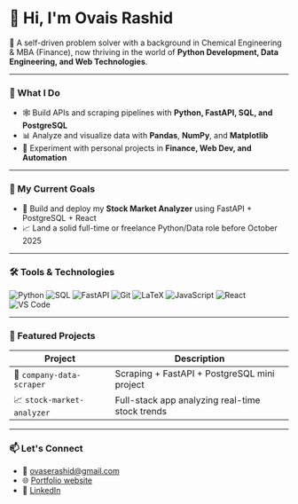 # 👋 Hi, I'm Ovais Rashid

🎯 A self-driven problem solver with a background in Chemical Engineering & MBA (Finance), now thriving in the world of **Python Development, Data Engineering, and Web Technologies**.

---

### 💼 What I Do
- 🕸️ Build APIs and scraping pipelines with **Python, FastAPI, SQL, and PostgreSQL**
- 📊 Analyze and visualize data with **Pandas**, **NumPy**, and **Matplotlib**
- 🧪 Experiment with personal projects in **Finance, Web Dev, and Automation**

---

### 🚀 My Current Goals
- 🔧 Build and deploy my **Stock Market Analyzer** using FastAPI + PostgreSQL + React
- 📈 Land a solid full-time or freelance Python/Data role before October 2025

---

### 🛠️ Tools & Technologies

![Python](https://img.shields.io/badge/-Python-05122A?style=flat&logo=python)
![SQL](https://img.shields.io/badge/-SQL-05122A?style=flat&logo=postgresql)
![FastAPI](https://img.shields.io/badge/-FastAPI-05122A?style=flat&logo=fastapi)
![Git](https://img.shields.io/badge/-Git-05122A?style=flat&logo=git)
![LaTeX](https://img.shields.io/badge/-LaTeX-05122A?style=flat&logo=latex)
![JavaScript](https://img.shields.io/badge/-JavaScript-05122A?style=flat&logo=javascript)
![React](https://img.shields.io/badge/-React-05122A?style=flat&logo=react)
![VS Code](https://img.shields.io/badge/-VS%20Code-05122A?style=flat&logo=visualstudiocode)

---

### 📂 Featured Projects
| Project | Description |
|--------|-------------|
| 🔎 `company-data-scraper` | Scraping + FastAPI + PostgreSQL mini project |
| 📈 `stock-market-analyzer` | Full-stack app analyzing real-time stock trends |

---

### 📫 Let's Connect
- 📧 [ovaserashid@gmail.com](mailto:ovaserashid@gmail.com)
- 🌐 [Portfolio website](#coming-soon)
- 💼 [LinkedIn](www.linkedin.com/in/ovais--rashid)